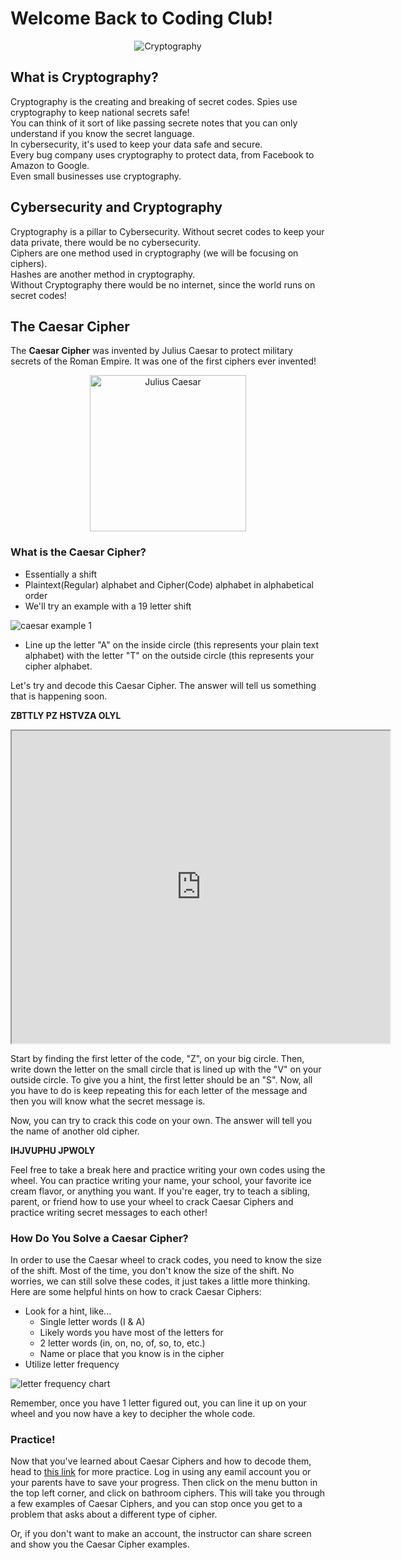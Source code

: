 # Welcome Back to Coding Club!

<center><img src="https://miro.medium.com/max/760/1*zSPtMkp70YN9JDhFRaHHXA.jpeg" alt="Cryptography"/></center>

## What is Cryptography?

Cryptography is the creating and breaking of secret codes.
Spies use cryptography to keep national secrets safe!  
You can think of it sort of like passing secrete notes that you can only understand if you know the secret language.  
In cybersecurity, it's used to keep your data safe and secure.  
Every bug company uses cryptography to protect data, from Facebook to Amazon to Google.  
Even small businesses use cryptography.

## Cybersecurity and Cryptography

Cryptography is a pillar to Cybersecurity. Without secret codes to keep your data private, 
there would be no cybersecurity.  
Ciphers are one method used in cryptography (we will be focusing on ciphers).  
Hashes are another method in cryptography.  
Without Cryptography there would be no internet, since the world runs on secret codes!  

## The Caesar Cipher

The **Caesar Cipher** was invented by Julius Caesar to protect military secrets of the Roman Empire. 
It was one of the first ciphers ever invented!  

<center><img src="https://cdn.britannica.com/s:700x500/11/196711-050-FA58D50D/Julius-Caesar-marble-sculpture-Andrea-di-Pietro.jpg" alt="Julius Caesar" width="250"/></center>

### What is the Caesar Cipher?

- Essentially a shift
- Plaintext(Regular) alphabet and Cipher(Code) alphabet in alphabetical order
- We'll try an example with a 19 letter shift

![caesar example 1](https://raw.githubusercontent.com/udelcodes/udelcodes.github.io/master/images/caesar1.PNG)

- Line up the letter "A" on the inside circle (this represents your plain text alphabet) with the letter "T" on the outside circle (this represents your cipher alphabet.

Let's try and decode this Caesar Cipher. The answer will tell us something that is happening soon.

**ZBTTLY PZ HSTVZA OLYL**

<iframe id="if1" width="120%" height="500" style="visibility:visible" src="https://inventwithpython.com/cipherwheel/"></iframe>

Start by finding the first letter of the code, "Z", on your big circle. Then, write down the letter on the small circle that is lined up with the "V" on your outside circle. To give you a hint, the first letter should be an "S". Now, all you have to do is keep repeating this for each letter of the message and then you will know what the secret message is. 

Now, you can try to crack this code on your own. The answer will tell you the name of another old cipher.

**IHJVUPHU JPWOLY**

Feel free to take a break here and practice writing your own codes using the wheel. You can practice writing your name, your school, your favorite ice cream flavor, or anything you want. If you're eager, try to teach a sibling, parent, or friend how to use your wheel to crack Caesar Ciphers and practice writing secret messages to each other!

### How Do You Solve a Caesar Cipher?

In order to use the Caesar wheel to crack codes, you need to know the size of the shift. Most of the time, you don't know the size of the shift. No worries, we can still solve these codes, it just takes a little more thinking. Here are some helpful hints on how to crack Caesar Ciphers:  
- Look for a hint, like...
  - Single letter words (I & A)
  - Likely words you have most of the letters for
  - 2 letter words (in, on, no, of, so, to, etc.)
  - Name or place that you know is in the cipher
- Utilize letter frequency

![letter frequency chart](https://raw.githubusercontent.com/udelcodes/udelcodes.github.io/master/images/letter_frequency.PNG)

Remember, once you have 1 letter figured out, you can line it up on your wheel and you now have a key to decipher the whole code.

### Practice!

Now that you've learned about Caesar Ciphers and how to decode them, head to [this link](https://learnification.fun/) for more practice.
Log in using any eamil account you or your parents have to save your progress. 
Then click on the menu button in the top left corner, and click on bathroom ciphers. 
This will take you through a few examples of Caesar Ciphers, and you can stop once you get to a problem that asks about a different type of cipher.

Or, if you don't want to make an account, the instructor can share screen and show you the Caesar Cipher examples.
